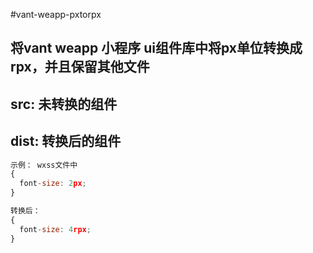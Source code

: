 #vant-weapp-pxtorpx

## 将vant weapp 小程序 ui组件库中将px单位转换成rpx，并且保留其他文件

## src: 未转换的组件
## dist: 转换后的组件


```javascript
示例： wxss文件中
{
  font-size: 2px;
}

转换后： 
{
  font-size: 4rpx;
}
```

